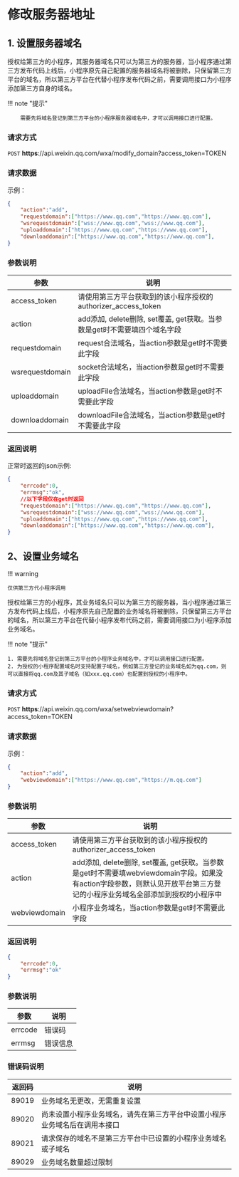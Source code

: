 # 修改服务器地址

## 1. 设置服务器域名

授权给第三方的小程序，其服务器域名只可以为第三方的服务器，当小程序通过第三方发布代码上线后，小程序原先自己配置的服务器域名将被删除，只保留第三方平台的域名，所以第三方平台在代替小程序发布代码之前，需要调用接口为小程序添加第三方自身的域名。

!!! note "提示"

        需要先将域名登记到第三方平台的小程序服务器域名中，才可以调用接口进行配置。

### 请求方式

`POST` **https**://api.weixin.qq.com/wxa/modify_domain?access_token=TOKEN

### 请求数据

示例：

```json
{
    "action":"add",
    "requestdomain":["https://www.qq.com","https://www.qq.com"],
    "wsrequestdomain":["wss://www.qq.com","wss://www.qq.com"],
    "uploaddomain":["https://www.qq.com","https://www.qq.com"],
    "downloaddomain":["https://www.qq.com","https://www.qq.com"],
}
```

### 参数说明

|参数	            |说明
|-|-|
|access_token	    |请使用第三方平台获取到的该小程序授权的authorizer_access_token
|action	            |add添加, delete删除, set覆盖, get获取。当参数是get时不需要填四个域名字段
|requestdomain	    |request合法域名，当action参数是get时不需要此字段
|wsrequestdomain	|socket合法域名，当action参数是get时不需要此字段
|uploaddomain	    |uploadFile合法域名，当action参数是get时不需要此字段
|downloaddomain	    |downloadFile合法域名，当action参数是get时不需要此字段

### 返回说明

正常时返回的json示例:

```json
{
    "errcode":0,
    "errmsg":"ok",
    //以下字段仅在get时返回
    "requestdomain":["https://www.qq.com","https://www.qq.com"],
    "wsrequestdomain":["wss://www.qq.com","wss://www.qq.com"],
    "uploaddomain":["https://www.qq.com","https://www.qq.com"],
    "downloaddomain":["https://www.qq.com","https://www.qq.com"],
}
```

## 2、设置业务域名

!!! warning

    仅供第三方代小程序调用

授权给第三方的小程序，其业务域名只可以为第三方的服务器，当小程序通过第三方发布代码上线后，小程序原先自己配置的业务域名将被删除，只保留第三方平台的域名，所以第三方平台在代替小程序发布代码之前，需要调用接口为小程序添加业务域名。

!!! note "提示"

    1. 需要先将域名登记到第三方平台的小程序业务域名中，才可以调用接口进行配置。
    2. 为授权的小程序配置域名时支持配置子域名，例如第三方登记的业务域名如为qq.com，则可以直接将qq.com及其子域名（如xxx.qq.com）也配置到授权的小程序中。

### 请求方式

`POST` **https**://api.weixin.qq.com/wxa/setwebviewdomain?access_token=TOKEN

### 请求数据

示例：

```json
{
    "action":"add",
    "webviewdomain":["https://www.qq.com","https://m.qq.com"]
}
```

### 参数说明

|参数	        |说明
|-|-|
|access_token	|请使用第三方平台获取到的该小程序授权的authorizer_access_token
|action	        |add添加, delete删除, set覆盖, get获取。当参数是get时不需要填webviewdomain字段。如果没有action字段参数，则默认见开放平台第三方登记的小程序业务域名全部添加到授权的小程序中
|webviewdomain	|小程序业务域名，当action参数是get时不需要此字段

### 返回说明

```json
{
    "errcode":0,
    "errmsg":"ok"
}
```

### 参数说明

|参数	    |说明
|-|-|
|errcode	|错误码
|errmsg	    |错误信息

### 错误码说明

|返回码	|说明
|-|-|
|89019	|业务域名无更改，无需重复设置
|89020	|尚未设置小程序业务域名，请先在第三方平台中设置小程序业务域名后在调用本接口
|89021	|请求保存的域名不是第三方平台中已设置的小程序业务域名或子域名
|89029	|业务域名数量超过限制